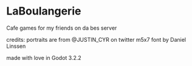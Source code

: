 # LaBoulangerie
Cafe games for my friends on da bes server

credits:
portraits are from @JUSTIN_CYR on twitter
m5x7 font by Daniel Linssen

made with love in Godot 3.2.2
